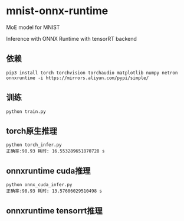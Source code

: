 # mnist-onnx-runtime

MoE model for MNIST

Inference with ONNX Runtime with tensorRT backend

## 依赖

```
pip3 install torch torchvision torchaudio matplotlib numpy netron onnxruntime -i https://mirrors.aliyun.com/pypi/simple/
```

## 训练

```
python train.py
```

## torch原生推理

```
python torch_infer.py
正确率:98.93 耗时: 16.553289651870728 s
```

## onnxruntime cuda推理

```
python onnx_cuda_infer.py
正确率:98.93 耗时: 13.57606029510498 s
```

## onnxruntime tensorrt推理

```
```